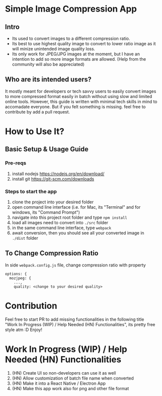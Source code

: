 # Simple Image Compression App
## Intro
- Its used to convert images to a different compression ratio.
- Its best to use highest quality image to convert to lower ratio image as it will minize unintended image quality loss.
- Its only work for JPEG/JPG images at the moment, but I have an intention to add so more image formats are allowed. (Help from the community will also be appreciated)

## Who are its intended users?
It mostly meant for developers or tech savvy users to easily convert images to more compressed format easily in batch without using slow and limited online tools. However, this guide is written with minimal tech skills in mind to accomadate everyone. But if you felt something is missing. feel free to contribute by add a pull request.

# How to Use It?
## Basic Setup & Usage Guide
### Pre-reqs
1. install nodejs https://nodejs.org/en/download/
2. install git https://git-scm.com/downloads

### Steps to start the app
1. clone the project into your desired folder
2. open command line interface (i.e. for Mac, its "Terminal" and for windows, its "Command Prompt")
3. navigate into this project root folder and type `npm install`
4. load all images need to convert into `./src` folder
5. in the same command line interface, type `webpack`
6. await conversion, then you should see all your converted image in `./dist` folder

## To Change Compression Ratio
In side `webpack.config.js` file, change compression ratio with property
```
options: {
  mozjpeg: {
    ...,
    quality: <change to your desired quality>
```

# Contribution
Feel free to start PR to add missing functionalities in the following title "Work In Progress (WIP) / Help Needed (HN) Functionalities", its pretty free style atm :D Enjoy!

# Work In Progress (WIP) / Help Needed (HN) Functionalities
1. (HN) Create UI so non-developers can use it as well
2. (HN) Allow customization of batch file name when converted
3. (HN) Make it into a React Native / Electron App
4. (HN) Make this app work also for png and other file format